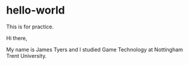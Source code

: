 # hello-world
This is for practice.

Hi there,

My name is James Tyers and I studied Game Technology at Nottingham Trent University.
